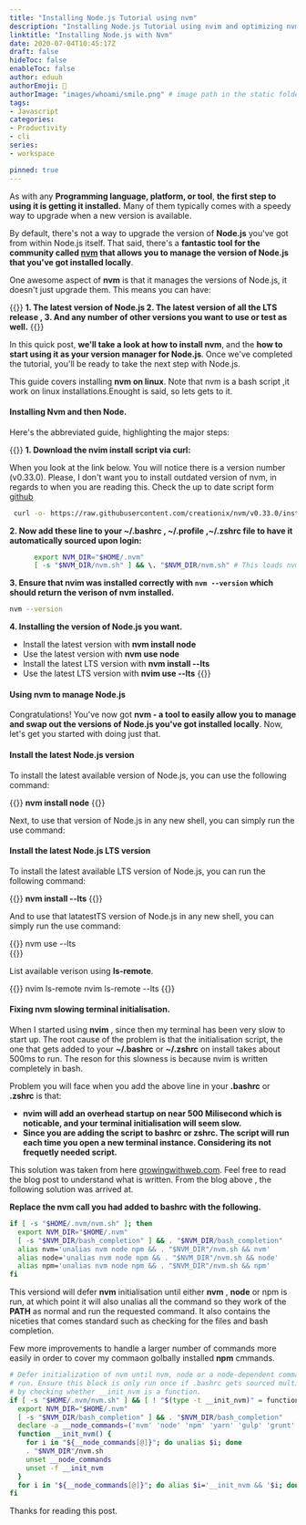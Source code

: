 ```yaml
---
title: "Installing Node.js Tutorial using nvm"
description: "Installing Node.js Tutorial using nvim and optimizing nvm to reduce slowing terminal initialization."
linktitle: "Installing Node.js with Nvm"
date: 2020-07-04T10:45:17Z
draft: false
hideToc: false
enableToc: false
author: eduuh
authorEmoji: 🤖
authorImage: "images/whoami/smile.png" # image path in the static folder
tags:
- Javascript
categories:
- Productivity 
- cli
series:
- workspace

pinned: true
---
```


As with any __Programming language, platform, or tool__, **the first step to using it is getting it installed.** Many of them typically comes with a speedy way to upgrade when a new version is available.

By default, there's not a way to upgrade the version of __Node.js__ you've got from within Node.js itself. That said, there's a __fantastic tool for the community called [nvm]() that allows you to manage the version of Node.js that you've got installed locally__.

One awesome aspect of __nvm__ is that it manages the versions of Node.js, it doesn't just upgrade them. This means you can have: 

{{<boxmd>}}
**1. The latest version of Node.js
2. The latest version of all the LTS release , 
3. And any number of other versions you want to use or test as well.**
{{</boxmd>}}

In this quick post, **we'll take a look at how to install nvm**, and the **how to start using it as your version manager for Node.js**. Once we've completed the tutorial, you'll be ready to take the next step with Node.js.

This guide covers installing **nvm on linux**. Note that nvm is a bash script ,it work on linux installations.Enought is said, so lets gets to it.

####  Installing Nvm and then Node.

Here's the abbreviated guide, highlighting the major steps:


{{<boxmd>}}
**1. Download the nvim install script via curl:**

When you look at the link below. You will notice there is a version number (v0.33.0). Please, I don't want you to install outdated version of nvm, in regards to when you are reading this. Check the up to date script form [github]()
```bash
 curl -o- https://raw.githubusercontent.com/creationix/nvm/v0.33.0/install.sh | bash
```
__2. Now add these line to your ~/.bashrc , ~/.profile ,~/.zshrc file to have it automatically sourced upon login:__

```bash
      export NVM_DIR="$HOME/.nvm"
      [ -s "$NVM_DIR/nvm.sh" ] && \. "$NVM_DIR/nvm.sh" # This loads nvm.
```
__3. Ensure that nvim was installed correctly with `nvm --version` which should return the verison of nvm installed.__
```bash
nvm --version
```
__4. Installing the version of Node.js you want.__

- Install the latest version with **nvm install node**
- Use the latest version with **nvm use node**
- Install the latest LTS version with **nvm install --lts**
- Use the latest LTS version with **nvim use --lts**
{{</boxmd>}}


#### Using nvm to manage Node.js

Congratulations! You've now got **nvm - a tool to easily allow you to manage and swap out the versions of Node.js you've got installed locally**. Now, let's get you started with doing just that.

#### Install the latest Node.js version
To install the latest available version of Node.js, you can use the following command:

{{<boxmd>}}
**nvm install node**
{{</boxmd>}}

Next, to use that version of Node.js in any new shell, you can simply run the use command:

   
#### Install the latest Node.js LTS version
To install the latest available LTS version of Node.js, you can run the following command:

{{<boxmd>}}
**nvm install --lts**
{{</boxmd>}}

And to use that latatestTS version of Node.js in any new shell, you can simply run the use command:


{{<boxmd>}}
nvm use --lts     
{{</boxmd>}}

List available verison using __ls-remote__.


{{<boxmd>}}
nvim ls-remote
nvim ls-remote --lts
{{</boxmd>}}

#### Fixing nvm slowing terminal initialisation.

When I started using **nvim** , since then my terminal has been very slow to start up.  The root cause of the problem is that the initialisation script, the one that gets added to your **~/.bashrc** or **~/.zshrc** on install takes about 500ms to run. The reson for this slowness is because nvim is written completely in bash.


Problem you will face when you add the above line in your **.bashrc** or **.zshrc** is that:

- **nvim will add an overhead startup on near  500 Milisecond which is noticable, and your terminal initialisation will seem slow.**
- **Since you are adding the script to bashrc or zshrc. The script will run each time you open a new terminal instance. Considering its not frequetly needed script.**

This solution was taken from here [growingwithweb.com](https://www.growingwiththeweb.com/2018/01/slow-nvm-init.html). Feel free to read the blog post to understand what is written. From the blog above , the following solution was arrived at. 

**Replace the nvm call you had added to bashrc with the following.**

```bash
if [ -s "$HOME/.nvm/nvm.sh" ]; then
  export NVM_DIR="$HOME/.nvm"
  [ -s "$NVM_DIR/bash_completion" ] && . "$NVM_DIR/bash_completion"
  alias nvm='unalias nvm node npm && . "$NVM_DIR"/nvm.sh && nvm'
  alias node='unalias nvm node npm && . "$NVM_DIR"/nvm.sh && node'
  alias npm='unalias nvm node npm && . "$NVM_DIR"/nvm.sh && npm'
fi
```
This versiond will defer **nvm** initialisation until either **nvm** , **node** or npm is run, at which point it will also unalias all the command so they work of the **PATH** as normal and run the requested command. It also contains the niceties that comes standard such as checking for the files and bash completion.

Few more improvements to handle a larger number of commands more easily in order to cover my commaon golbally installed **npm** cmmands. 

```bash
# Defer initialization of nvm until nvm, node or a node-dependent command is
# run. Ensure this block is only run once if .bashrc gets sourced multiple times
# by checking whether __init_nvm is a function.
if [ -s "$HOME/.nvm/nvm.sh" ] && [ ! "$(type -t __init_nvm)" = function ]; then
  export NVM_DIR="$HOME/.nvm"
  [ -s "$NVM_DIR/bash_completion" ] && . "$NVM_DIR/bash_completion"
  declare -a __node_commands=('nvm' 'node' 'npm' 'yarn' 'gulp' 'grunt' 'webpack')
  function __init_nvm() {
    for i in "${__node_commands[@]}"; do unalias $i; done
    . "$NVM_DIR"/nvm.sh
    unset __node_commands
    unset -f __init_nvm
  }
  for i in "${__node_commands[@]}"; do alias $i='__init_nvm && '$i; done
fi
```

Thanks for reading this post.

